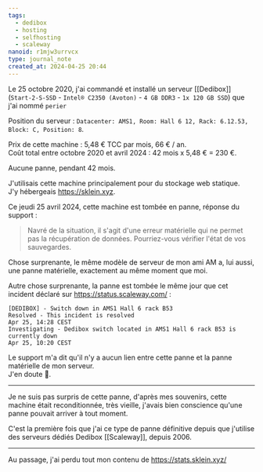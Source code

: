 ```yaml
---
tags:
  - dedibox
  - hosting
  - selfhosting
  - scaleway
nanoid: r1mjw3urrvcx
type: journal_note
created_at: 2024-04-25 20:44
---
```

Le 25 octobre 2020, j'ai commandé et installé un serveur [[Dedibox]] (`Start-2-S-SSD` - `Intel® C2350 (Avoton)` - `4 GB DDR3` - `1x 120 GB SSD`) que j'ai nommé `perier`

Position du serveur : `Datacenter: AMS1, Room: Hall 6 12, Rack: 6.12.53, Block: C, Position: 8`.

Prix de cette machine : 5,48 € TCC par mois, 66 € / an.  
Coût total entre octobre 2020 et avril 2024 : 42 mois x 5,48 € = 230 €.

Aucune panne, pendant 42 mois.

J'utilisais cette machine principalement pour du stockage web statique.  
J'y hébergeais <https://sklein.xyz>.

Ce jeudi 25 avril 2024, cette machine est tombée en panne, réponse du support :

> Navré de la situation, il s'agit d'une erreur matérielle qui ne permet pas la récupération de données. Pourriez-vous vérifier l'état de vos sauvegardes.

Chose surprenante, le même modèle de serveur de mon ami AM a, lui aussi, une panne matérielle, exactement au même moment que moi.

Autre chose surprenante, la panne est tombée le même jour que cet incident déclaré sur https://status.scaleway.com/ :

```
[DEDIBOX] - Switch down in AMS1 Hall 6 rack B53
Resolved - This incident is resolved
Apr 25, 14:28 CEST
Investigating - Dedibox switch located in AMS1 Hall 6 rack B53 is currently down
Apr 25, 10:20 CEST
```

Le support m'a dit qu'il n'y a aucun lien entre cette panne et la panne matérielle de mon serveur.  
J'en doute 🤔.

---

Je ne suis pas surpris de cette panne, d'après mes souvenirs, cette machine était reconditionnée, très vieille, j'avais bien conscience qu'une panne pouvait arriver à tout moment.  

C'est la première fois que j'ai ce type de panne définitive depuis que j'utilise des serveurs dédiés Dedibox [[Scaleway]], depuis 2006.

---

Au passage, j'ai perdu tout mon contenu de https://stats.sklein.xyz/
